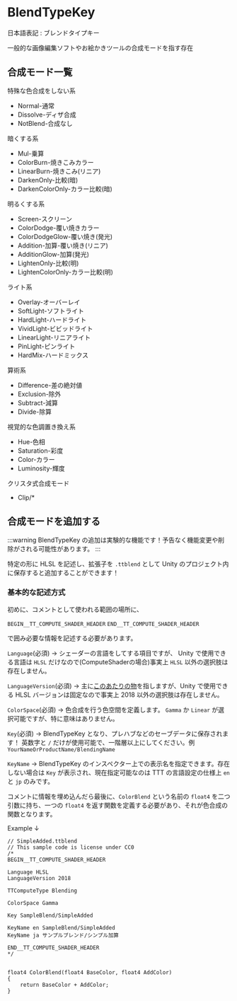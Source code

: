 # BlendTypeKey

日本語表記 : ブレンドタイプキー

一般的な画像編集ソフトやお絵かきツールの合成モードを指す存在

## 合成モード一覧

特殊な色合成をしない系

- Normal-通常
- Dissolve-ディザ合成
- NotBlend-合成なし

暗くする系

- Mul-乗算
- ColorBurn-焼きこみカラー
- LinearBurn-焼きこみ(リニア)
- DarkenOnly-比較(暗)
- DarkenColorOnly-カラー比較(暗)

明るくする系

- Screen-スクリーン
- ColorDodge-覆い焼きカラー
- ColorDodgeGlow-覆い焼き(発光)
- Addition-加算-覆い焼き(リニア)
- AdditionGlow-加算(発光)
- LightenOnly-比較(明)
- LightenColorOnly-カラー比較(明)

ライト系

- Overlay-オーバーレイ
- SoftLight-ソフトライト
- HardLight-ハードライト
- VividLight-ビビッドライト
- LinearLight-リニアライト
- PinLight-ピンライト
- HardMix-ハードミックス

算術系

- Difference-差の絶対値
- Exclusion-除外
- Subtract-減算
- Divide-除算

視覚的な色調置き換え系

- Hue-色相
- Saturation-彩度
- Color-カラー
- Luminosity-輝度

クリスタ式合成モード

- Clip/*

## 合成モードを追加する

:::warning
BlendTypeKey の追加は実験的な機能です！予告なく機能変更や削除がされる可能性があります。
:::

特定の形に HLSL を記述し、拡張子を `.ttblend` として Unity のプロジェクト内に保存すると追加することができます！

### 基本的な記述方式

初めに、コメントとして使われる範囲の場所に、

`BEGIN__TT_COMPUTE_SHADER_HEADER` `END__TT_COMPUTE_SHADER_HEADER`

で囲み必要な情報を記述する必要があります。

`Language`(必須) -> シェーダーの言語をしてする項目ですが、 Unity で使用できる言語は `HLSL` だけなので(ComputeShaderの場合)事実上 `HLSL` 以外の選択肢は存在しません。

`LanguageVersion`(必須) -> 主に[このあたりの物](https://github.com/microsoft/DirectXShaderCompiler/wiki/Language-Versions)を指しますが、Unity で使用できる HLSL バージョンは固定なので事実上 2018 以外の選択肢は存在しません。

`ColorSpace`(必須) -> 色合成を行う色空間を定義します。 `Gamma` か `Linear` が選択可能ですが、特に意味はありません。

`Key`(必須) -> BlendTypeKey となり、プレハブなどのセーブデータに保存されます！ 英数字と `/` だけが使用可能で、一階層以上にしてください。例 `YourNameOrProductName/BlendingName`

`KeyName` -> BlendTypeKey のインスペクター上での表示名を指定できます。存在しない場合は `Key` が表示され、現在指定可能なのは TTT の言語設定の仕様上 `en` と `jp` のみです。

コメントに情報を埋め込んだら最後に、`ColorBlend` という名前の `float4` を二つ引数に持ち、一つの `float4` を返す関数を定義する必要があり、それが色合成の関数となります。

Example ↓

```HLSL
// SimpleAdded.ttblend
// This sample code is license under CC0
/*
BEGIN__TT_COMPUTE_SHADER_HEADER

Language HLSL
LanguageVersion 2018

TTComputeType Blending

ColorSpace Gamma

Key SampleBlend/SimpleAdded

KeyName en SampleBlend/SimpleAdded
KeyName ja サンプルブレンド/シンプル加算

END__TT_COMPUTE_SHADER_HEADER
*/


float4 ColorBlend(float4 BaseColor, float4 AddColor)
{
    return BaseColor + AddColor;
}
```
